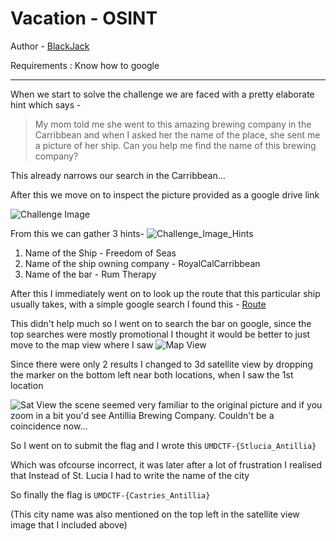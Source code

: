 # Vacation - OSINT

Author - [BlackJack](http://github.com/Mannan-Goyal)

Requirements : Know how to google

* * *

When we start to solve the challenge we are faced with a pretty elaborate hint which says -

> My mom told me she went to this amazing brewing company in the Carribbean and when I asked her the name of the place, she sent me a picture of her ship. Can you help me find the name of this brewing company?

This already narrows our search in the Carribbean...

After this we move on to inspect the picture provided as a google drive link

![Challenge Image](https://lh3.googleusercontent.com/fife/ABSRlIoJz8F6GMMjVYrLh7-cfEAqrRP6IBO8BT0_U-KpvWxdHAdDinNBRhC6vyk6AvFPF_AG5XxRx1UqPOfLnTxNlEWSP16vLl2on5H5a20zpxfAkr6R8KvjLCQtLr2jJ9lbcg3Xz7tW9MU_ncKpKPImg4EVMETes96kX8uglzjz6NWm7XhpbXQenkFUDeyQOMuqFlArBeQCiAgNQ7RuQ55Tx-vWivYd-P1hnseWg1Xo_xhXBQ_XHKBqTUtchoOfG48wh3rQFcBVA2f7unJjI2bih2wk9CcicvOTKdKAT1Yfwzy_N-XzylVUxLm5ebZA8RlcU0m_Z6FRMNswDlQLt5I3OjSboiRkMwjqN1CKzUpzwO-pWZ0G9Pe_w7wmJpxv5lJ9228EdSPDNnZ-aWMfkGe0RaT94LY8AIUzMEX8PpCbk8zN6Cu9p4fRJbCus5DBw4jB6CNwL03pvFqnelgoBTKD82QKro07VmJ6Zg7NFjFBL_Iao7HsKYEZQcqdv23SZNEU1mTYbJfx8i8Lxv4KHuLMUftpJaTRR3lAMF-2lPVlml_yGxLvE7DE-OAti1y33-L5TPyYOwYPgpFDNYfHpbw21mENVC2r2eYnd27sL22-YkQycieXSlQANXJJX6Rqj8b0RpLy9NYd8qyKZ0SbY78-MVa2MapCyAhpTntsa3OArE2QDAM_CDHniZ9iK94NONdl0M0FGRKgSfseiaIlXYJL2oRiLNoz1W9OZ9A=w1346-h647-ft)

From this we can gather 3 hints-
![Challenge_Image_Hints](https://i.imgur.com/eqi0WFe.png)

1.  Name of the Ship - Freedom of Seas
2.  Name of the ship owning company - RoyalCalCarribbean
3.  Name of the bar - Rum Therapy

After this I immediately went on to look up the route that this particular ship usually takes, with a simple google search I found this - [Route](https://www.cruisemapper.com/ships/Freedom-Of-The-Seas-654)

This didn't help much so I went on to search the bar on google, since the top searches were mostly promotional I thought it would be better to just move to the map view where I saw
![Map View](https://i.imgur.com/m8dafEg.png)

Since there were only 2 results I changed to 3d satellite view by dropping the marker on the bottom left near both locations, when I saw the 1st location

![Sat View](https://i.imgur.com/MseMAjY.png)
the scene seemed very familiar to the original picture and if you zoom in a bit you'd see Antillia Brewing Company. Couldn't be a coincidence now...

So I went on to submit the flag and I wrote this
`UMDCTF-{Stlucia_Antillia}`

Which was ofcourse incorrect, it was later after a lot of frustration I realised that Instead of St. Lucia I had to write the name of the city

So finally the flag is
`UMDCTF-{Castries_Antillia}`

(This city name was also mentioned on the top left in the satellite view image that I included above)
